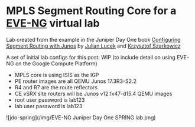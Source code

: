 # MPLS Segment Routing Core for a [EVE-NG](http://www.eve-ng.net/) virtual lab

Lab created from the example in the Juniper Day One book [Configuring Segment Routing with Junos](https://www.juniper.net/uk/en/training/jnbooks/day-one/configuring-segment-routing-junos/index.page) by [Julian Lucek](https://twitter.com/julianlucek?lang=en) and [Krzysztof Szarkowicz](https://www.oreilly.com/pub/au/6140)

A set of initial lab configs for this post: WIP (to include detail on using EVE-NG on the Google Compute Platform)

* MPLS core is using ISIS as the IGP
* PE router images are all QEMU Junos 17.3R3-S2.2
* R4 and R7 are the route reflectors
* CE vSRX site routers will be Junos v12.1x47-d15.4 QEMU images
* root user password is lab123
* lab user password is lab123

![jdo-spring](/img/EVE-NG Juniper Day One SPRING lab.png)
